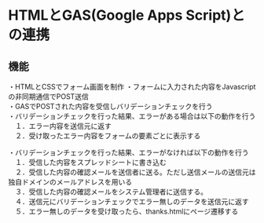# HTMLとGAS(Google Apps Script)との連携

## 機能
・HTMLとCSSでフォーム画面を制作
・フォームに入力された内容をJavascriptの非同期通信でPOST送信  
・GASでPOSTされた内容を受信しバリデーションチェックを行う  
・バリデーションチェックを行った結果、エラーがある場合は以下の動作を行う  
　１．エラー内容を送信元に返す  
　２．受け取ったエラー内容をフォームの要素ごとに表示する  
 
・バリデーションチェックを行った結果、エラーがなければ以下の動作を行う  
　１．受信した内容をスプレッドシートに書き込む  
　２．受信した内容の確認メールを送信者に送る。ただし送信メールの送信元は独自ドメインのメールアドレスを用いる  
　３．受信した内容の確認メールをシステム管理者に送信する。  
　４．送信元にバリデーションチェックでエラー無しのデータを送信元に返す  
　５．エラー無しのデータを受け取ったら、thanks.htmlにページ遷移する  
